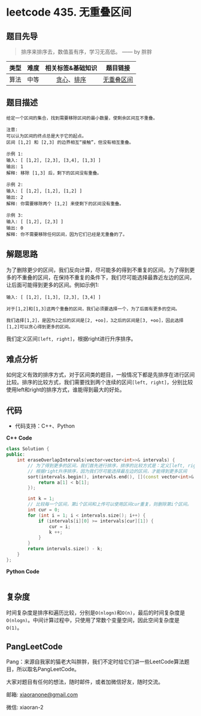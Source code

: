 # leetcode 435. 无重叠区间
## 题目先导

> 排序来排序去，数值虽有序，学习无高低。 —— by 胖胖

| 类型 | 难度 | 相关标签&基础知识 | 题目链接 |
| :------: | :--------: | :---: | :------: | 
| 算法 | 中等 | [贪心](#)、[排序](#) | [无重叠区间](https://leetcode-cn.com/problems/non-overlapping-intervals/) | 

## 题目描述

```
给定一个区间的集合，找到需要移除区间的最小数量，使剩余区间互不重叠。

注意:
可以认为区间的终点总是大于它的起点。
区间 [1,2] 和 [2,3] 的边界相互“接触”，但没有相互重叠。

示例 1:
输入: [ [1,2], [2,3], [3,4], [1,3] ]
输出: 1
解释: 移除 [1,3] 后，剩下的区间没有重叠。

示例 2:
输入: [ [1,2], [1,2], [1,2] ]
输出: 2
解释: 你需要移除两个 [1,2] 来使剩下的区间没有重叠。

示例 3:
输入: [ [1,2], [2,3] ]
输出: 0
解释: 你不需要移除任何区间，因为它们已经是无重叠的了。
```

## 解题思路

为了删除更少的区间，我们反向计算，尽可能多的得到不重复的区间。为了得到更多的不重叠的区间，在保持不重复的条件下，我们尽可能选择最靠近左边的区间，让后面可能得到更多的区间。例如示例1:
```
输入: [ [1,2], [1,3], [2,3], [3,4] ]

对于[1,2]和[1,3]这两个重叠的区间，我们必须要选择一个，为了后面有更多的空间。

我们选择[1,2]，是因为2之后的区间是[2, +oo]，3之后的区间是[3, +oo]，因此选择[1,2]可以贪心得到更多的区间。

```
我们定义区间`[left, right]`，根据right进行升序排序。


## 难点分析
如何定义有效的排序方式，对于区间类的题目，一般情况下都是先排序在进行区间比较。排序的比较方式，我们需要找到两个连续的区间`[left, right]`，分别比较使用left和right的排序方式，谁能得到最大的好处。

## 代码
- 代码支持：C++、Python

**C++ Code**
```C++
class Solution {
public:
    int eraseOverlapIntervals(vector<vector<int>>& intervals) {
        // 为了得到更多的区间，我们首先进行排序，排序的比较方式是：定义[left, right]，
        // 根据right升序排序，因为我们尽可能选择最左边的区间，才能得到更多区间
        sort(intervals.begin(), intervals.end(), [](const vector<int>& a, const vector<int>& b){
            return a[1] < b[1];
        });

        int k = 1;
        // 比较每一个区间，第i个区间和上传可以使用区间cur重复，则删除第i个区间。
        int cur = 0;
        for (int i = 1; i < intervals.size(); i++) {
            if (intervals[i][0] >= intervals[cur][1]) {
                cur = i;
                k ++;
            }
        }
        return intervals.size() - k;
    }
};
```

**Python Code**
```Python

```

## 复杂度
时间复杂度是排序和遍历比较，分别是`O(nlogn)`和`O(n)`，最后的时间复杂度是`O(nlogn)`。中间计算过程中，只使用了常数个变量空间，因此空间复杂度是`O(1)`。

## PangLeetCode

Pang：来源自我家的猫老大叫胖胖，我们不定时给它们讲一些LeetCode算法题目，所以取名PangLeetCode。

大家对题目有任何的想法，随时邮件，或者加微信好友，随时交流。

邮箱: xiaoranone@gmail.com

微信: xiaoran-2 